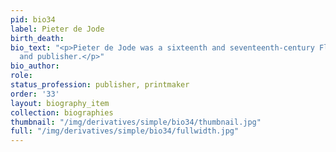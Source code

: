 ```yaml
---
pid: bio34
label: Pieter de Jode
birth_death:
bio_text: "<p>Pieter de Jode was a sixteenth and seventeenth-century Flemish printmaker
  and publisher.</p>"
bio_author:
role:
status_profession: publisher, printmaker
order: '33'
layout: biography_item
collection: biographies
thumbnail: "/img/derivatives/simple/bio34/thumbnail.jpg"
full: "/img/derivatives/simple/bio34/fullwidth.jpg"
---
```

